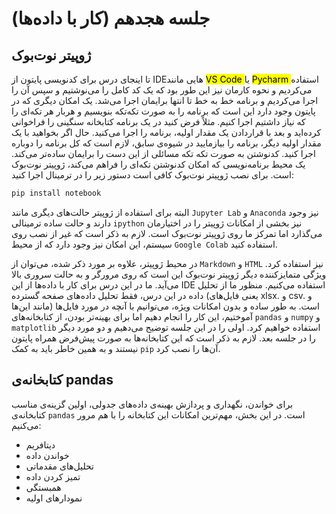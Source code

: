 # جلسه هجدهم (کار با داده‌ها)

## ژوپیتر نوت‌بوک
تا اینجای درس برای کدنویسی پایتون از IDEهایی مانند 
<mark class=yellow>VS Code </mark>
یا 
<mark class=yellow>Pycharm </mark>
استفاده می‌کردیم و نحوه کارمان نیز این طور بود که یک کد کامل را می‌نوشتیم و سپس آن را اجرا می‌کردیم و برنامه خط به خط تا انتها برایمان اجرا می‌شد. یک امکان دیگری که در پایتون وجود دارد این است که برنامه را به صورت تکه‌تکه بنویسیم و هربار هر تکه‌ای را که نیاز داشتیم اجرا کنیم. مثلاً فرض کنید در یک برنامه کتابخانه سنگینی را فراخوانی کرده‌اید و بعد با قراردادن یک مقدار اولیه، برنامه را اجرا می‌کنید. حال اگر بخواهید با یک مقدار اولیه دیگر، برنامه را بیازمایید در شیوه‌ی سابق، لازم است که کل برنامه را دوباره اجرا کنید. کدنوشتن به صورت تکه تکه مسائلی از این دست را برایمان ساده‌تر می‌کند. یک محیط برنامه‌نویسی که امکان کدنوشتن تکه‌ای را فراهم می‌کند، ژوپیتر نوت‌بوک است. برای نصب ژوپیتر نوت‌بوک کافی است دستور زیر را در ترمینال اجرا کنید:
```bash
pip install notebook
```
البته برای استفاده از ژوپیتر حالت‌های دیگری مانند `Jupyter Lab` و `Anaconda` نیز وجود دارند و حالت ساده ترمینالی `ipython` نیز بخشی از امکانات ژوپیتر را در اختیارمان می‌گذارد اما تمرکز ما روی ژوپیتر نوت‌بوک است. لازم به ذکر است که غیر از نصب روی سیستم، این امکان نیز وجود دارد که از محیط `Google Colab` استفاده کنید.

در محیط ژوپیتر، علاوه بر مورد ذکر شده، می‌توان از `Markdown` و `HTML` نیز استفاده کرد. ویژگی متمایزکننده دیگر ژوپیتر نوت‌بوک این است که روی مرورگر و به حالت سروری بالا می‌آید. ما در این درس برای کار با داده‌ها از این IDE استفاده می‌کنیم. منظور ما از تحلیل داده در این درس، فقط تحلیل داده‌های صفحه گسترده (یعنی فایل‌های xlsx. و csv. و مانند این‌ها) است. به طور ساده و بدون امکانات ویژه، می‌توانیم با آنچه در مورد فایل‌ها آموختیم، این کار را انجام دهیم اما برای بهینه‌تر بودن، از کتابخانه‌های `pandas` و `numpy` و `matplotlib` استفاده خواهیم کرد. اولی را در این جلسه توضیح می‌دهیم و دو مورد دیگر را در جلسه بعد. لازم به ذکر است که این کتابخانه‌ها به صورت پیش‌فرض همراه پایتون نیستند و به همین خاطر باید به کمک `pip` آن‌ها را نصب کرد.

## کتابخانه‌ی pandas
برای خواندن، نگهداری و پردازش بهینه‌ی داده‌های جدولی، اولین گزینه‌ی مناسب کتابخانه‌ی `pandas` است. در این بخش، مهم‌ترین امکانات این کتابخانه را با هم مرور می‌کنیم:

- دیتافریم
- خواندن داده
- تحلیل‌های مقدماتی
- تمیز کردن داده
- همبستگی
- نمودارهای اولیه
